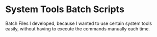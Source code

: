 # System Tools Batch Scripts
Batch Files I developed, because I wanted to use certain system tools easily, without having to execute the commands manually each time.
